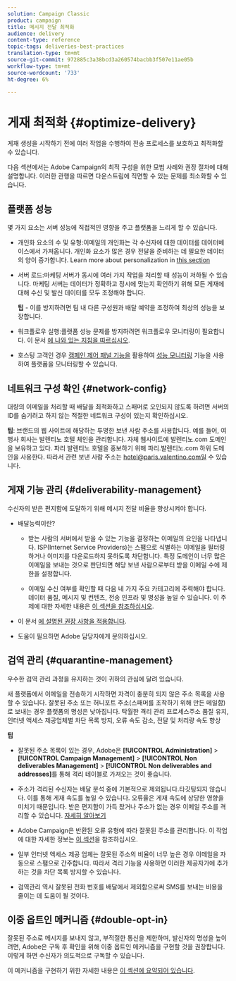 ```yaml
---
solution: Campaign Classic
product: campaign
title: 메시지 전달 최적화
audience: delivery
content-type: reference
topic-tags: deliveries-best-practices
translation-type: tm+mt
source-git-commit: 972885c3a38bcd3a260574bacbb3f507e11ae05b
workflow-type: tm+mt
source-wordcount: '733'
ht-degree: 6%

---
```



# 게재 최적화 {#optimize-delivery}

게재 생성을 시작하기 전에 여러 작업을 수행하여 전송 프로세스를 보호하고 최적화할 수 있습니다.

다음 섹션에서는 Adobe Campaign의 최적 구성을 위한 모범 사례와 권장 절차에 대해 설명합니다. 이러한 관행을 따르면 다운스트림에 직면할 수 있는 문제를 최소화할 수 있습니다.

## 플랫폼 성능

몇 가지 요소는 서버 성능에 직접적인 영향을 주고 플랫폼을 느리게 할 수 있습니다.

* 개인화 요소의 수 및 유형:이메일의 개인화는 각 수신자에 대한 데이터를 데이터베이스에서 가져옵니다. 개인화 요소가 많은 경우 전달을 준비하는 데 필요한 데이터의 양이 증가합니다.  Learn more about personalization in [this section](../../delivery/using/about-personalization.md)

* 서버 로드:마케팅 서버가 동시에 여러 가지 작업을 처리할 때 성능이 저하될 수 있습니다. 마케팅 서버는 데이터가 정확하고 정시에 맞는지 확인하기 위해 모든 게재에 대해 수신 및 발신 데이터를 모두 조정해야 합니다.

   **팁** - 이를 방지하려면 팀 내 다른 구성원과 배달 예약을 조정하여 최상의 성능을 보장합니다.

* 워크플로우 실행:플랫폼 성능 문제를 방지하려면 워크플로우 모니터링이 필요합니다. 이 문서 [에 나와 있는 지침을 따르십시오](../../workflow/using/workflow-best-practices.md#execution-and-performance).

* 호스팅 고객인 경우 [캠페인 제어 패널 기능을](https://docs.adobe.com/content/help/en/control-panel/using/discover-control-panel/key-features.html) 활용하여 [성능 모니터링](https://docs.adobe.com/content/help/en/control-panel/using/performance-monitoring/about-performance-monitoring.html) 기능을 사용하여 플랫폼을 모니터링할 수 있습니다.

## 네트워크 구성 확인 {#network-config}

대량의 이메일을 처리할 때 배달을 최적화하고 스패머로 오인되지 않도록 하려면 서버의 ID를 숨기려고 하지 않는 적절한 네트워크 구성이 있는지 확인하십시오.

**팁**: 브랜드의 웹 사이트에 해당하는 투명한 보낸 사람 주소를 사용합니다. 예를 들어, 여행사 회사는 발렌티노 호텔 체인을 관리합니다. 자체 웹사이트에 발렌티노.com 도메인을 보유하고 있다. 파리 발렌티노 호텔을 홍보하기 위해 파리.발렌티노.com 하위 도메인을 사용한다. 따라서 관련 보낸 사람 주소는 hotel@paris.valentino.com일 수 있습니다.

## 게재 기능 관리 {#deliverability-management}

수신자의 받은 편지함에 도달하기 위해 메시지 전달 비율을 향상시켜야 합니다.

* 배달능력이란?

   * 받는 사람의 서버에서 받을 수 있는 기능을 결정하는 이메일의 요인을 나타냅니다. ISP(Internet Service Providers)는 스팸으로 식별하는 이메일을 필터링하거나 이미지를 다운로드하지 못하도록 차단합니다. 특정 도메인이 너무 많은 이메일을 보내는 것으로 판단되면 해당 보낸 사람으로부터 받을 이메일 수에 제한을 설정합니다.

   * 이메일 수신 여부를 확인할 때 다음 네 가지 주요 카테고리에 주력해야 합니다.데이터 품질, 메시지 및 컨텐츠, 전송 인프라 및 명성을 높일 수 있습니다. 이 주제에 대한 자세한 내용은 [이 섹션을 참조하십시오](../../delivery/using/about-deliverability.md).

* 이 문서 [에 설명된 권장 사항을 적용합니다](../../delivery/using/deliverability-key-points.md).

* 도움이 필요하면 Adobe 담당자에게 문의하십시오.

## 검역 관리 {#quarantine-management}

우수한 검역 관리 과정을 유지하는 것이 귀하의 관심에 달려 있습니다.

새 플랫폼에서 이메일을 전송하기 시작하면 자격이 충분히 되지 않은 주소 목록을 사용할 수 있습니다. 잘못된 주소 또는 허니포트 주소(스패머를 조작하기 위해 만든 메일함)로 보내는 경우 플랫폼의 명성은 낮아집니다. 탁월한 격리 관리 프로세스주소 품질 유지, 인터넷 액세스 제공업체별 차단 목록 방지, 오류 속도 감소, 전달 및 처리량 속도 향상

**팁**

* 잘못된 주소 목록이 있는 경우, Adobe은 **[!UICONTROL Administration]** > **[!UICONTROL Campaign Management]** > **[!UICONTROL Non deliverables Management]** > **[!UICONTROL Non deliverables and addresses]**&#x200B;를 통해 격리 테이블로 가져오는 것이 좋습니다.

* 주소가 격리된 수신자는 배달 분석 중에 기본적으로 제외됩니다.타깃팅되지 않습니다. 이를 통해 게재 속도를 높일 수 있습니다. 오류율은 게재 속도에 상당한 영향을 미치기 때문입니다. 받은 편지함이 가득 찼거나 주소가 없는 경우 이메일 주소를 격리할 수 있습니다. [자세히 알아보기](#identifying-quarantined-addresses-for-a-delivery)

* Adobe Campaign은 반환된 오류 유형에 따라 잘못된 주소를 관리합니다. 이 작업에 대한 자세한 정보는 [이 섹션](../../delivery/using/understanding-quarantine-management.md)을 참조하십시오.


* 일부 인터넷 액세스 제공 업체는 잘못된 주소의 비율이 너무 높은 경우 이메일을 자동으로 스팸으로 간주합니다. 따라서 격리 기능을 사용하면 이러한 제공자가에 추가하는 것을 차단 목록 방지할 수 있습니다.

* 검역관리 역시 잘못된 전화 번호를 배달에서 제외함으로써 SMS를 보내는 비용을 줄이는 데 도움이 될 것이다.

## 이중 옵트인 메커니즘 {#double-opt-in}

잘못된 주소로 메시지를 보내지 않고, 부적절한 통신을 제한하며, 발신자의 명성을 높이려면, Adobe은 구독 후 확인을 위해 이중 옵트인 메커니즘을 구현할 것을 권장합니다. 이렇게 하면 수신자가 의도적으로 구독할 수 있습니다.

이 메커니즘을 구현하기 위한 자세한 내용은 [이 섹션에 요약되어 있습니다](../../web/using/use-cases--web-forms.md).

